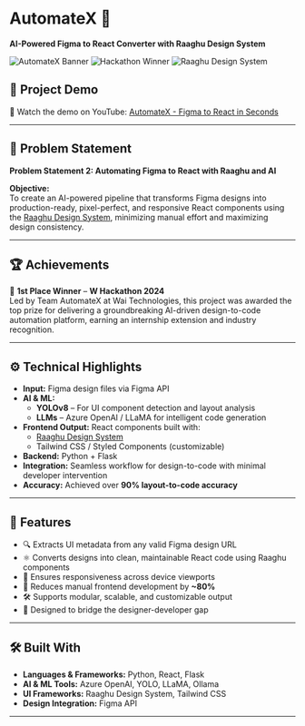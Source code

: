 # AutomateX 🚀  
**AI-Powered Figma to React Converter with Raaghu Design System**

![AutomateX Banner](https://img.shields.io/badge/Built%20at-W%3CAI%3E%20Hackathon-blue?style=flat-square)
![Hackathon Winner](https://img.shields.io/badge/Hackathon-Winner%202025-gold?style=flat-square)
![Raaghu Design System](https://img.shields.io/badge/Raaghu-Design%20System-green?style=flat-square)

## 🔗 Project Demo
🎥 Watch the demo on YouTube: [AutomateX - Figma to React in Seconds](https://youtube.com/your-video-link-here)

---

## 📌 Problem Statement

**Problem Statement 2: Automating Figma to React with Raaghu and AI**

**Objective:**  
To create an AI-powered pipeline that transforms Figma designs into production-ready, pixel-perfect, and responsive React components using the [Raaghu Design System](https://github.com/Wai-Technologies/raaghu-react), minimizing manual effort and maximizing design consistency.

---

## 🏆 Achievements

🥇 **1st Place Winner** – **W<AI> Hackathon 2024**  
Led by Team AutomateX at Wai Technologies, this project was awarded the top prize for delivering a groundbreaking AI-driven design-to-code automation platform, earning an internship extension and industry recognition.

---

## ⚙️ Technical Highlights

- **Input:** Figma design files via Figma API
- **AI & ML:**
  - **YOLOv8** – For UI component detection and layout analysis
  - **LLMs** – Azure OpenAI / LLaMA for intelligent code generation
- **Frontend Output:** React components built with:
  - [Raaghu Design System](https://github.com/Wai-Technologies/raaghu-react)
  - Tailwind CSS / Styled Components (customizable)
- **Backend:** Python + Flask
- **Integration:** Seamless workflow for design-to-code with minimal developer intervention
- **Accuracy:** Achieved over **90% layout-to-code accuracy**

---

## 🚀 Features

- 🔍 Extracts UI metadata from any valid Figma design URL  
- ⚛️ Converts designs into clean, maintainable React code using Raaghu components  
- 📱 Ensures responsiveness across device viewports  
- 🤖 Reduces manual frontend development by **~80%**  
- 🛠️ Supports modular, scalable, and customizable output  
- 🤝 Designed to bridge the designer-developer gap

---

## 🛠️ Built With

- **Languages & Frameworks:** Python, React, Flask  
- **AI & ML Tools:** Azure OpenAI, YOLO, LLaMA, Ollama  
- **UI Frameworks:** Raaghu Design System, Tailwind CSS  
- **Design Integration:** Figma API

---
